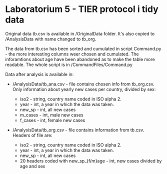 # Laboratorium 5 - TIER protocol i tidy data

Original data tb.csv is available in /OriginalData folder. It's also copied to /AnalysisData with name changed to tb_org.


The data from tb.csv has been sorted and cumulated in script Command.py - the more interesting columns weer chosen and cumulated. The inforamtions about age have been abandoned as to make the table more readable. 
The whole script is in /CommandFiles/Command.py

Data after analysis is available in:
- /AnalysisData/tb_ana.csv - file contains chosen info from tb_org.csv. Only information about yearly new cases per country, divided by sex:
  - iso2 - string, country name coded in ISO alpha 2.
  - year - int, a year in which the data was taken.
  - new_sp - int, all new cases 
  - m_cases - int, male new cases
  - f_cases - int, female new cases

- /AnalysisData/tb_org.csv - file contains information from tb.csv. Headers of file are:
  - iso2 - string, country name coded in ISO alpha 2.
  - year - int, a year in which the data was taken.
  - new_sp - int, all new cases 
  - 20 headers coded with new_sp_{f/m}age - int, new cases divided by age and sex
